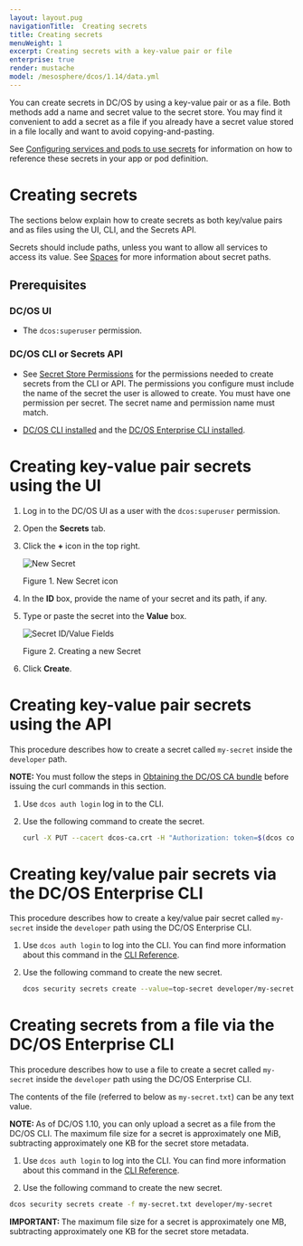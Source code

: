 ```yaml
---
layout: layout.pug
navigationTitle:  Creating secrets
title: Creating secrets
menuWeight: 1
excerpt: Creating secrets with a key-value pair or file
enterprise: true
render: mustache
model: /mesosphere/dcos/1.14/data.yml
---
```

<!-- The source repository for this topic is https://github.com/dcos/dcos-docs-site -->


You can create secrets in DC/OS by using a key-value pair or as a file. Both methods add a name and secret value to the secret store. You may find it convenient to add a secret as a file if you already have a secret value stored in a file locally and want to avoid copying-and-pasting.

See [Configuring services and pods to use secrets](/mesosphere/dcos/1.14/security/ent/secrets/use-secrets/) for information on how to reference these secrets in your app or pod definition.

# Creating secrets

The sections below explain how to create secrets as both key/value pairs and as files using the UI, CLI, and the Secrets API.

Secrets should include paths, unless you want to allow all services to access its value. See [Spaces](/mesosphere/dcos/1.14/security/ent/#spaces) for more information about secret paths.

## Prerequisites

### DC/OS UI
- The `dcos:superuser` permission.

### DC/OS CLI or Secrets API

- See [Secret Store Permissions](/mesosphere/dcos/1.14/security/ent/perms-reference/#secrets) for the permissions needed to create secrets from the CLI or API. The permissions you configure must include the name of the secret the user is allowed to create. You must have one permission per secret. The secret name and permission name must match.

- [DC/OS CLI installed](/mesosphere/dcos/1.14/cli/install/) and the [DC/OS Enterprise CLI installed](/mesosphere/dcos/1.14/cli/enterprise-cli/#ent-cli-install).

# <a name="ui"></a>Creating key-value pair secrets using the UI

1. Log in to the DC/OS UI as a user with the `dcos:superuser` permission.

1. Open the **Secrets** tab.

1. Click the **+** icon in the top right.

    ![New Secret](/mesosphere/dcos/1.14/img/new-secret.png)

    Figure 1. New Secret icon

1. In the **ID** box, provide the name of your secret and its path, if any.

1. Type or paste the secret into the **Value** box.

    ![Secret ID/Value Fields](/mesosphere/dcos/1.14/img/create-secret.png)

    Figure 2. Creating a new Secret

1. Click **Create**.

# <a name="api"></a>Creating key-value pair secrets using the API

This procedure describes how to create a secret called `my-secret` inside the `developer` path.

<p class="message--note"><strong>NOTE: </strong>You must follow the steps in <a href="/1.14/security/ent/tls-ssl/get-cert/">Obtaining the DC/OS CA bundle</a> before issuing the curl commands in this section.</p>


1. Use `dcos auth login` log in to the CLI.

1. Use the following command to create the secret.

   ```bash
   curl -X PUT --cacert dcos-ca.crt -H "Authorization: token=$(dcos config show core.dcos_acs_token)" -d '{"value":"very-secret"}' $(dcos config show core.dcos_url)/secrets/v1/secret/default/developer/my-secret -H 'Content-Type: application/json'
   ```

# <a name="cli"></a>Creating key/value pair secrets via the DC/OS Enterprise CLI

This procedure describes how to create a key/value pair secret called `my-secret` inside the `developer` path using the DC/OS Enterprise CLI.

1. Use `dcos auth login` to log into the CLI. You can find more information about this command in the [CLI Reference](/mesosphere/dcos/1.14/cli/command-reference/dcos-auth/dcos-auth-login/).

1. Use the following command to create the new secret.

   ```bash
   dcos security secrets create --value=top-secret developer/my-secret
   ```

# Creating secrets from a file via the DC/OS Enterprise CLI

This procedure describes how to use a file to create a secret called `my-secret` inside the `developer` path using the DC/OS Enterprise CLI.

The contents of the file (referred to below as `my-secret.txt`) can be any text value.

<p class="message--note"><strong>NOTE: </strong>As of DC/OS 1.10, you can only upload a secret as a file from the DC/OS CLI. The maximum file size for a secret is approximately one MiB, subtracting approximately one KB for the secret store metadata.</p>

1. Use `dcos auth login` to log into the CLI. You can find more information about this command in the [CLI Reference](/mesosphere/dcos/1.14/cli/command-reference/dcos-auth/dcos-auth-login/).

1. Use the following command to create the new secret.

  ```bash
  dcos security secrets create -f my-secret.txt developer/my-secret
  ```

  <p class="message--important"><strong>IMPORTANT: </strong>The maximum file size for a secret is approximately one MB, subtracting approximately one KB for the secret store metadata.
